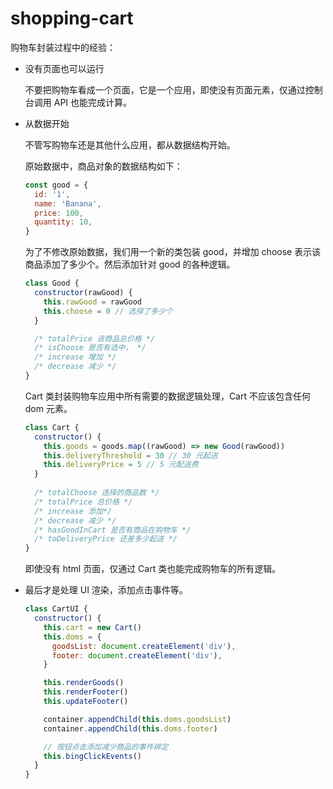 # shopping-cart

购物车封装过程中的经验：

* 没有页面也可以运行

  不要把购物车看成一个页面，它是一个应用，即使没有页面元素，仅通过控制台调用 API 也能完成计算。

* 从数据开始

  不管写购物车还是其他什么应用，都从数据结构开始。

  原始数据中，商品对象的数据结构如下：

  ```javascript
  const good = {
    id: '1',
    name: 'Banana',
    price: 100,
    quantity: 10,
  }
  ```

  为了不修改原始数据，我们用一个新的类包装 good，并增加 choose 表示该商品添加了多少个。然后添加针对 good 的各种逻辑。

  ```javascript
  class Good {
    constructor(rawGood) {
      this.rawGood = rawGood
      this.choose = 0 // 选择了多少个
    }
  
    /* totalPrice 该商品总价格 */
    /* isChoose 是否有选中， */
    /* increase 增加 */
    /* decrease 减少 */
  }
  ```

  Cart 类封装购物车应用中所有需要的数据逻辑处理，Cart 不应该包含任何 dom 元素。

  ```javascript
  class Cart {
    constructor() {
      this.goods = goods.map((rawGood) => new Good(rawGood))
      this.deliveryThreshold = 30 // 30 元起送
      this.deliveryPrice = 5 // 5 元配送费
    }
    
    /* totalChoose 选择的商品数 */
    /* totalPrice 总价格 */
    /* increase 添加*/
    /* decrease 减少 */
    /* hasGoodInCart 是否有商品在购物车 */
    /* toDeliveryPrice 还差多少起送 */
  }
  ```

  即使没有 html 页面，仅通过 Cart 类也能完成购物车的所有逻辑。

* 最后才是处理 UI 渲染，添加点击事件等。

  ```javascript
  class CartUI {
    constructor() {
      this.cart = new Cart()
      this.doms = {
        goodsList: document.createElement('div'),
        footer: document.createElement('div'),
      }
  
      this.renderGoods()
      this.renderFooter()
      this.updateFooter()
  
      container.appendChild(this.doms.goodsList)
      container.appendChild(this.doms.footer)
  
      // 按钮点击添加减少商品的事件绑定
      this.bingClickEvents()
    }
  }
  ```


